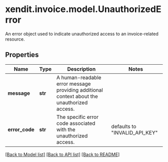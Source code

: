 # xendit.invoice.model.UnauthorizedError

An error object used to indicate unauthorized access to an invoice-related resource.

## Properties
| Name | Type | Description | Notes |
| ------------ | ------------- | ------------- | ------------- |
| **message** | **str** | A human-readable error message providing additional context about the unauthorized access. |  |
| **error_code** | **str** | The specific error code associated with the unauthorized access. | defaults to "INVALID_API_KEY" |


[[Back to Model list]](../README.md#documentation-for-models) [[Back to API list]](../README.md#documentation-for-api-endpoints) [[Back to README]](../README.md)


